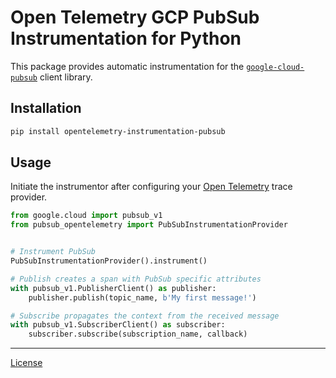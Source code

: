 # Open Telemetry GCP PubSub Instrumentation for Python

This package provides automatic instrumentation for the [`google-cloud-pubsub`](https://pypi.org/project/google-cloud-pubsub/) client library.

## Installation
```bash
pip install opentelemetry-instrumentation-pubsub
```

## Usage
Initiate the instrumentor after configuring your [Open Telemetry](https://opentelemetry.io/docs/instrumentation/python/manual/) trace provider.

```python
from google.cloud import pubsub_v1
from pubsub_opentelemetry import PubSubInstrumentationProvider


# Instrument PubSub
PubSubInstrumentationProvider().instrument()

# Publish creates a span with PubSub specific attributes
with pubsub_v1.PublisherClient() as publisher:
    publisher.publish(topic_name, b'My first message!')

# Subscribe propagates the context from the received message
with pubsub_v1.SubscriberClient() as subscriber:
    subscriber.subscribe(subscription_name, callback)
```
---

[License](LICENSE)
